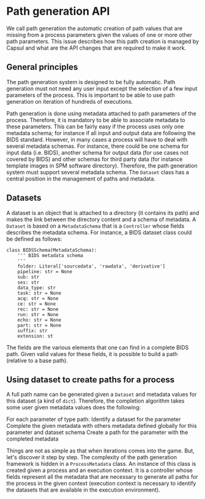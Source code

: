 Path generation API
===================

We call path generation the automatic creation of path values that are missing from a process parameters given the values of one or more other path parameters. This issue describes how this path creation is managed by Capsul and what are the API changes that are required to make it work.


General principles
------------------

The path generation system is designed to be fully automatic. Path generation must not need any user input except the selection of a few input parameters of the process. This is important to be able to use path generation on iteration of hundreds of executions. 

Path generation is done using metadata attached to path parameters of the process. Therefore, it is mandatory to be able to associate metadata to these parameters. This can be fairly easy if the process uses only one metadata schema; for instance if all input and output data are following the BIDS standard. However, in many cases a process will have to deal with several metadata schemas. For instance, there could be one schema for input data (i.e. BIDS), another schema for output data (for use cases not covered by BIDS) and other schemas for third party data (for instance template images in SPM software directory). Therefore, the path generation system must support several metadata schema. The `Dataset` class has a central position in the management of paths and metadata.

Datasets
--------

A dataset is an object that is attached to a directory (it contains its path) and makes the link between the directory content and a schema of metadata. A `Dataset` is based on a `MetadataSchema` that is a `Controller` whose fields describes the metadata schema. For instance, a BIDS dataset class could be defined as follows:

```
class BIDSSchema(MetadataSchema):
    ''' BIDS metadata schema
    '''
    folder: Literal['sourcedata', 'rawdata', 'derivative']
    pipeline: str = None
    sub: str
    ses: str
    data_type: str
    task: str = None
    acq: str = None
    ce: str = None
    rec: str = None
    run: str = None
    echo: str = None
    part: str = None
    suffix: str
    extension: st

```

The fields are the various elements that one can find in a complete BIDS path. Given valid values for these fields, it is possible to build a path (relative to a base path).

Using dataset to create paths for a process
-------------------------------------------

A full path name can be generated given a `Dataset` and metadata values for this dataset (a kind of `dict`). Therefore, the completion algorithm takes some user given metadata values does the following:

For each parameter of type path:
    Identify a dataset for the parameter
    Complete the given metadata with others metadata defined globally for this parameter and dataset schema
    Create a path for the parameter with the completed metadata

Things are not as simple as that when iterations comes into the game. But, let's discover it step by step. The complexity of the path generation framework is hidden in a `ProcessMetadata` class. An instance of this class is created given a process and an execution context. It is a controller whose fields represent all the metadata that are necessary to generate all paths for the process in the given context (execution context is necessary to identify the datasets that are available in the execution environment).


